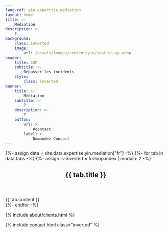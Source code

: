 ```yaml
---
lang-ref: yin-expertise-mediation
layout: home
title: >-
    Médiation
description: >-
    ?
background:
    class: inverted
    image:
        url: /assets/images/content/yin/station-ep.webp
header:
    title: CDM
    subtitle: >-
        Dépasser les incidents
    style:
        class: inverted
banner:
    title: >-
        Médiation
    subtitle: >-
        ?
    description: >-
        ?
    button:
        url: >-
            #contact
        label: >-
            Demandez Conseil
---
```


{%- assign data = site.data.expertise.yin.mediation["fr"] -%}
{%- for tab in data.tabs -%}
{%- assign is-inverted = forloop.index | modulo: 2 -%}
<section id="{{ tab.id }}" {% if is-inverted == 0 %}class="inverted"{% endif %}>
    <header class="major">
        <h2>{{ tab.title }}</h2>
    </header>
    {{ tab.content }}
</section>
{%- endfor -%}

{% include about/clients.html %}

{% include contact.html class="inverted" %}
